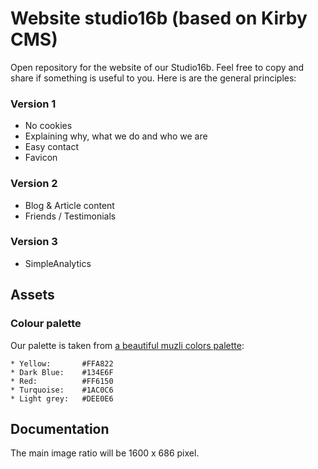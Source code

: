 # Website studio16b (based on Kirby CMS)

Open repository for the website of our Studio16b. Feel free to copy and share if something is useful to you. Here is are the general principles:

### Version 1

* No cookies
* Explaining why, what we do and who we are
* Easy contact
* Favicon

### Version 2

* Blog & Article content
* Friends / Testimonials

### Version 3

* SimpleAnalytics

## Assets

### Colour palette

Our palette is taken from [a beautiful muzli colors palette](https://colors.muz.li/palette/ffa822/134e6f/ff6150/1ac0c6/dee0e6):

```
* Yellow:       #FFA822
* Dark Blue:    #134E6F
* Red:          #FF6150
* Turquoise:    #1AC0C6
* Light grey:   #DEE0E6
```

## Documentation

The main image ratio will be 1600 x 686 pixel.